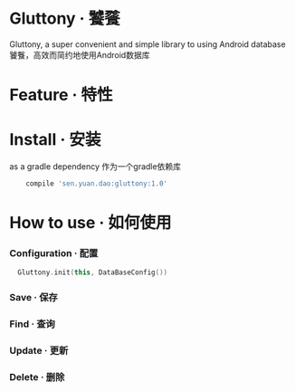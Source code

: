 # Gluttony · 饕餮
Gluttony, a super convenient and simple library to using Android database
饕餮，高效而简约地使用Android数据库

# Feature · 特性


# Install · 安装
as a gradle dependency
作为一个gradle依赖库

```groovy
    compile 'sen.yuan.dao:gluttony:1.0'
```
# How to use · 如何使用

### Configuration · 配置

```kotlin
  Gluttony.init(this, DataBaseConfig())
```

### Save · 保存



### Find · 查询



### Update · 更新



### Delete · 删除
